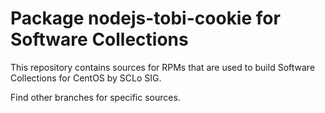 # Package nodejs-tobi-cookie for Software Collections

This repository contains sources for RPMs that are used
to build Software Collections for CentOS by SCLo SIG.

Find other branches for specific sources.

